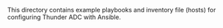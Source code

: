This directory contains example playbooks and inventory file (hosts) for configuring Thunder ADC with Ansible.
